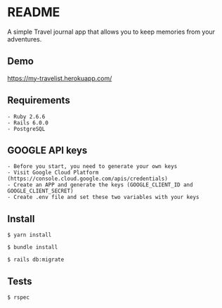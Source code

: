 # README

A simple Travel journal app that allows you to keep memories from your adventures. 

## Demo
https://my-travelist.herokuapp.com/

## Requirements

    - Ruby 2.6.6
    - Rails 6.0.0
    - PostgreSQL

## GOOGLE API keys
    - Before you start, you need to generate your own keys
    - Visit Google Cloud Platform (https://console.cloud.google.com/apis/credentials)
    - Create an APP and generate the keys (GOOGLE_CLIENT_ID and GOOGLE_CLIENT_SECRET)
    - Create .env file and set these two variables with your keys

## Install

    $ yarn install

    $ bundle install

    $ rails db:migrate

## Tests

    $ rspec
